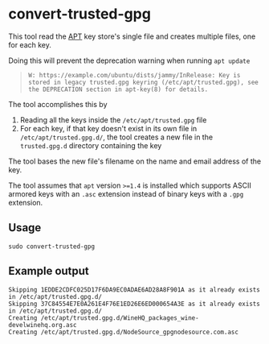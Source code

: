 # convert-trusted-gpg

This tool read the [APT](https://en.wikipedia.org/wiki/APT_(software)) key store's single
file and creates multiple files, one for each key.

Doing this will prevent the deprecation warning when running `apt update`

> `W: https://example.com/ubuntu/dists/jammy/InRelease: Key is stored in legacy trusted.gpg keyring (/etc/apt/trusted.gpg), see the DEPRECATION section in apt-key(8) for details.`

The tool accomplishes this by 

1. Reading all the keys inside the `/etc/apt/trusted.gpg` file
2. For each key, if that key doesn't exist in its own file in `/etc/apt/trusted.gpg.d/`,
   the tool creates a new file in the `trusted.gpg.d` directory containing the key

The tool bases the new file's filename on the name and email address of the key.

The tool assumes that `apt` version `>=1.4` is installed which supports ASCII armored keys
with an `.asc` extension instead of binary keys with a `.gpg` extension.

## Usage

```shell
sudo convert-trusted-gpg
```

## Example output

```text
Skipping 1EDDE2CDFC025D17F6DA9EC0ADAE6AD28A8F901A as it already exists in /etc/apt/trusted.gpg.d/
Skipping 37C84554E7E0A261E4F76E1ED26E6ED000654A3E as it already exists in /etc/apt/trusted.gpg.d/
Creating /etc/apt/trusted.gpg.d/WineHQ_packages_wine-develwinehq.org.asc
Creating /etc/apt/trusted.gpg.d/NodeSource_gpgnodesource.com.asc
```